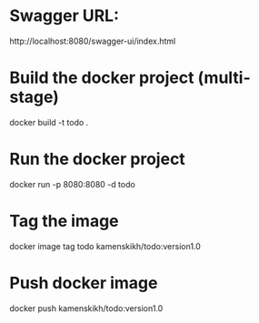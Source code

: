 

# Swagger URL:

http://localhost:8080/swagger-ui/index.html

# Build the docker project (multi-stage)

docker build -t todo .

# Run the docker project

docker run -p 8080:8080 -d todo

# Tag the image

docker image tag todo kamenskikh/todo:version1.0

# Push docker image

docker push kamenskikh/todo:version1.0